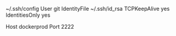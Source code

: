  ~/.ssh/config
 User git
   IdentityFile ~/.ssh/id_rsa
   TCPKeepAlive yes
   IdentitiesOnly yes

Host dockerprod
   Port 2222